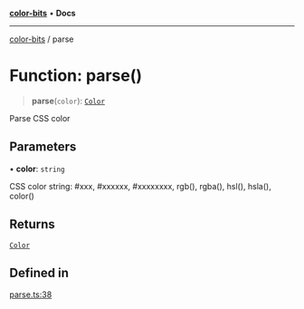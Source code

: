 [**color-bits**](../README.md) • **Docs**

***

[color-bits](../README.md) / parse

# Function: parse()

> **parse**(`color`): [`Color`](../type-aliases/Color.md)

Parse CSS color

## Parameters

• **color**: `string`

CSS color string: #xxx, #xxxxxx, #xxxxxxxx, rgb(), rgba(), hsl(), hsla(), color()

## Returns

[`Color`](../type-aliases/Color.md)

## Defined in

[parse.ts:38](https://github.com/romgrk/color-bits/blob/46654221c2bd18a43f39bdeed108b1969f1dad41/src/parse.ts#L38)
